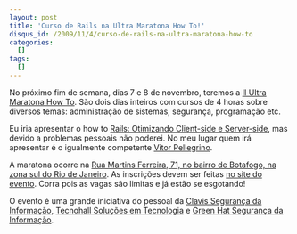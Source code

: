 ```yaml
--- 
layout: post
title: 'Curso de Rails na Ultra Maratona How To!'
disqus_id: /2009/11/4/curso-de-rails-na-ultra-maratona-how-to
categories: 
  []
tags:
  []
---
```



No próximo fim de semana, dias 7 e 8 de novembro, teremos a [II Ultra Maratona How To](http://ultramaratonahowto.com.br). São dois dias inteiros com cursos de 4 horas sobre diversos temas: administração de sistemas, segurança, programação etc.

Eu iria apresentar o how to [Rails: Otimizando Client-side e Server-side](http://www.ultramaratonahowto.com.br/tutoriais/Ultra_Maratona_SL_Rails.pdf), mas devido a problemas pessoais não poderei. No meu lugar quem irá apresentar é o igualmente competente [Vitor Pellegrino](http://vp.blog.br/).

A maratona ocorre na [Rua Martins Ferreira, 71, no bairro de Botafogo, na zona sul do Rio de Janeiro](http://maps.google.com/maps?f=q&source=s_q&hl=en&geocode=&q=Rua+Martins+Ferreira,+71,+no+bairro+de+Botafogo,+Rio+de+Janeiro&sll=-22.954088,-43.194975&sspn=0.009958,0.019634&g=Rua+Martins+Ferreira,+71,+no+bairro+de+Botafogo,+Rio+de+Janeiro&ie=UTF8&hq=&hnear=R.+Martins+Ferreira,+71+-+Botafogo,+Rio+de+Janeiro+-+RJ,+22271-010,+Brazil&ll=-22.954088,-43.194975&spn=0.004979,0.009817&t=h&z=17). As inscrições devem ser feitas [no site do evento](http://www.ultramaratonahowto.com.br/inscricoes.php). Corra pois as vagas são limitas e já estão se esgotando!

O evento é uma grande iniciativa do pessoal da [Clavis Segurança da Informação](http://www.clavis.com.br/), [Tecnohall Soluções em Tecnologia](http://www.tecnohall.com.br/) e [Green Hat Segurança da Informação](http://www.greenhat.com.br/).

